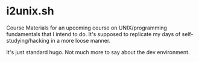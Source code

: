 # i2unix.sh

Course Materials for an upcoming course on UNIX/programming fundamentals that I
intend to do. It's supposed to replicate my days of self-studying/hacking in a
more loose manner.

It's just standard hugo. Not much more to say about the dev environment.

